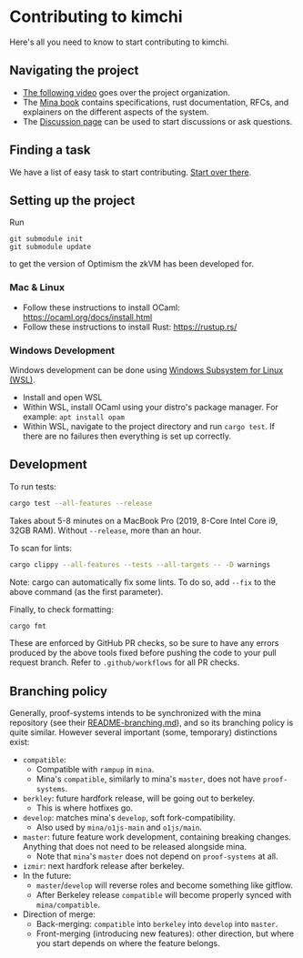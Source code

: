 # Contributing to kimchi

Here's all you need to know to start contributing to kimchi.

## Navigating the project

- [The following video](https://www.youtube.com/watch?v=WUP54nqVedc) goes over the project organization.
- The [Mina book](https://o1-labs.github.io/proof-systems/) contains specifications, rust documentation, RFCs, and explainers on the different aspects of the system.
- The [Discussion page](https://github.com/o1-labs/proof-systems/discussions) can be used to start discussions or ask questions.

## Finding a task

We have a list of easy task to start contributing. [Start over there](https://github.com/o1-labs/proof-systems/issues?q=is%3Aopen+is%3Aissue+label%3A%22easy+task+to+start+contributing%22).

## Setting up the project

Run

```shell
git submodule init
git submodule update
```

to get the version of Optimism the zkVM has been developed for.

### Mac & Linux

- Follow these instructions to install OCaml: <https://ocaml.org/docs/install.html>
- Follow these instructions to install Rust: <https://rustup.rs/>

### Windows Development

Windows development can be done using [Windows Subsystem for Linux (WSL)](https://docs.microsoft.com/en-us/windows/wsl/install).

- Install and open WSL
- Within WSL, install OCaml using your distro's package manager. For example: `apt install opam`
- Within WSL, navigate to the project directory and run `cargo test`. If there are no failures then everything is set up correctly.

## Development

To run tests:

```bash
cargo test --all-features --release
```

Takes about 5-8 minutes on a MacBook Pro (2019, 8-Core Intel Core i9, 32GB RAM). Without `--release`, more than an hour.

To scan for lints:

```bash
cargo clippy --all-features --tests --all-targets -- -D warnings
```

Note: cargo can automatically fix some lints. To do so, add `--fix` to the above command (as the first parameter).

Finally, to check formatting:

```bash
cargo fmt
```

These are enforced by GitHub PR checks, so be sure to have any errors produced by the above tools fixed before pushing the code to your pull request branch. Refer to `.github/workflows` for all PR checks.

## Branching policy

Generally, proof-systems intends to be synchronized with the mina repository (see their [README-branching.md](https://github.com/MinaProtocol/mina/blob/develop/README-branching.md)), and so its branching policy is quite similar. However several important (some, temporary) distinctions exist:

- `compatible`:
  - Compatible with `rampup` in `mina`.
  - Mina's `compatible`, similarly to mina's `master`, does not have `proof-systems`.
- `berkley`: future hardfork release, will be going out to berkeley.
  - This is where hotfixes go.
- `develop`: matches mina's `develop`, soft fork-compatibility.
  - Also used by `mina/o1js-main` and `o1js/main`.
- `master`: future feature work development, containing breaking changes. Anything that does not need to be released alongside mina.
  - Note that `mina`'s `master` does not depend on `proof-systems` at all.
- `izmir`: next hardfork release after berkeley.
- In the future:
  - `master`/`develop` will reverse roles and become something like gitflow.
  - After Berkeley release `compatible` will become properly synced with `mina/compatible`.
- Direction of merge:
  - Back-merging: `compatible` into `berkeley` into `develop` into `master`.
  - Front-merging (introducing new features): other direction, but where you start depends on where the feature belongs.
